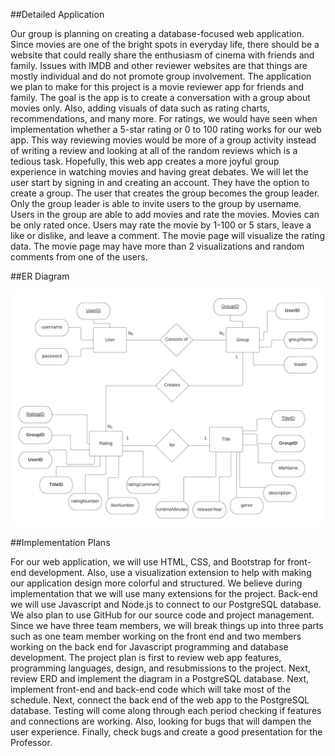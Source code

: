
##Detailed Application

Our group is planning on creating a database-focused web application. Since movies are one of the bright spots in everyday life, there should be a website that could really share the enthusiasm of cinema with friends and family. Issues with IMDB and other reviewer websites are that things are mostly individual and do not promote group involvement. The application we plan to make for this project is a movie reviewer app for friends and family. The goal is the app is to create a conversation with a group about movies only. Also, adding visuals of data such as rating charts, recommendations, and many more. For ratings, we would have seen when implementation whether a 5-star rating or 0 to 100 rating works for our web app. This way reviewing movies would be more of a group activity instead of writing a review and looking at all of the random reviews which is a tedious task. Hopefully, this web app creates a more joyful group experience in watching movies and having great debates.
We will let the user start by signing in and creating an account. They have the option to create a group. The user that creates the group becomes the group leader. Only the group leader is able to invite users to the group by username. Users in the group are able to add movies and rate the movies. Movies can be only rated once. Users may rate the movie by 1-100 or 5 stars, leave a like or dislike, and leave a comment. The movie page will visualize the rating data. The movie page may have more than 2 visualizations and random comments from one of the users.

##ER Diagram

![ER Diagram](/img/CSE_412_Final_Project_ERD.png "This is the ER Diagram")

##Implementation Plans

For our web application, we will use HTML, CSS, and Bootstrap for front-end development. Also, use a visualization extension to help with making our application design more colorful and structured. We believe during implementation that we will use many extensions for the project. Back-end we will use Javascript and Node.js to connect to our PostgreSQL database. We also plan to use GitHub for our source code and project management. Since we have three team members, we will break things up into three parts such as one team member working on the front end and two members working on the back end for Javascript programming and database development.
The project plan is first to review web app features, programming languages, design, and resubmissions to the project. Next, review ERD and implement the diagram in a PostgreSQL database. Next, implement front-end and back-end code which will take most of the schedule. Next, connect the back end of the web app to the PostgreSQL database. Testing will come along through each period checking if features and connections are working. Also, looking for bugs that will dampen the user experience. Finally, check bugs and create a good presentation for the Professor.

